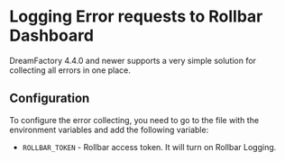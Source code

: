 # Logging Error requests to Rollbar Dashboard

DreamFactory 4.4.0 and newer supports a very simple solution for collecting all errors in one place.

## Configuration

To configure the error collecting, you need to go to the file
with the environment variables and add the following variable:

- `ROLLBAR_TOKEN` - Rollbar access token. It will turn on Rollbar Logging.
